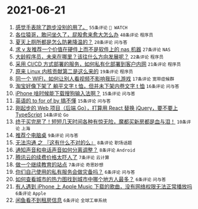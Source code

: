 # 2021-06-21

1. [感觉手表除了跑步没别的用了。](https://www.v2ex.com/t/784736) `55条评论` ` WATCH`
1. [各位猿哥，敢问坐久了，屁股愈来愈大怎么办](https://www.v2ex.com/t/784727) `48条评论` `程序员`
1. [夏天上厕所都是怎么防暑降温的？](https://www.v2ex.com/t/784710) `28条评论` `问与答`
1. [求 v 友推荐一个价值在硬件上而不是软件上的 nas 机器](https://www.v2ex.com/t/784746) `27条评论` `NAS`
1. [大龄程序员，未来在哪里？该往什么方向发展呢？](https://www.v2ex.com/t/784754) `22条评论` `程序员`
1. [采用 CI/CD 方式部署的服务，如何私有化部署到客户内网](https://www.v2ex.com/t/784729) `21条评论` `程序员`
1. [原来 Linux 内核贡献第二是这么来的](https://www.v2ex.com/t/784789) `19条评论` `程序员`
1. [同一个 WIFI，如何让别人看视频不影响我玩儿游戏](https://www.v2ex.com/t/784747) `17条评论` `宽带症候群`
1. [淘宝好像下架了 躺平文字 t 恤，但并未下架内卷文字 t 恤](https://www.v2ex.com/t/784764) `16条评论` `问与答`
1. [iPhone 啥时候能下载搜狗输入法啊？](https://www.v2ex.com/t/784737) `15条评论` `问与答`
1. [英语的 to for of by 搞不懂](https://www.v2ex.com/t/784704) `15条评论` `问与答`
1. [刚起步的 Web 项目（后端 Go），打算用 React 替换 jQuery，要不要上 TypeScript](https://www.v2ex.com/t/784774) `14条评论` `Go`
1. [终于买完房了！短短几天时间各种有惊无险，魔都买新房都是血与泪！](https://www.v2ex.com/t/784725) `10条评论` `上海`
1. [推荐个电脑桌](https://www.v2ex.com/t/784728) `9条评论` `问与答`
1. [无法沟通 之 『这有什么不对的么』](https://www.v2ex.com/t/784757) `8条评论` `职场话题`
1. [通知声音和电话声音如何分离调整？](https://www.v2ex.com/t/784703) `8条评论` `Android`
1. [腾讯云的续费价格太吓人了](https://www.v2ex.com/t/784776) `7条评论` `云计算`
1. [做一个继续教育的站点](https://www.v2ex.com/t/784775) `7条评论` `奇思妙想`
1. [你们自己使用的私有服务会做灾备吗？](https://www.v2ex.com/t/784788) `6条评论` `问与答`
1. [如何查看城市的热力图找到城市中哪个地方人最多？](https://www.v2ex.com/t/784741) `6条评论` `问与答`
1. [有人遇到 iPhone 上 Apple Music 下载的歌曲，没有网络权限无法正常播放吗](https://www.v2ex.com/t/784715) `6条评论` `Apple`
1. [闲鱼看不到租房信息](https://www.v2ex.com/t/784714) `6条评论` `全球工单系统`
